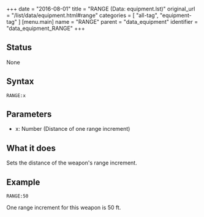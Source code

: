 +++
date = "2016-08-01"
title = "RANGE (Data: equipment.lst)"
original_url = "/list/data/equipment.html#range"
categories = [ "all-tag", "equipment-tag" ]
[menu.main]
    name = "RANGE"
    parent = "data_equipment"
    identifier = "data_equipment_RANGE"
+++

## Status

None

## Syntax

`RANGE:x`

## Parameters

-   x: Number (Distance of one range increment)



What it does
------------

Sets the distance of the weapon's range increment.

Example
-------

`RANGE:50`

One range increment for this weapon is 50 ft.

